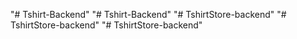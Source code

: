 "# Tshirt-Backend" 
"# Tshirt-Backend" 
"# TshirtStore-backend" 
"# TshirtStore-backend" 
"# TshirtStore-backend" 
